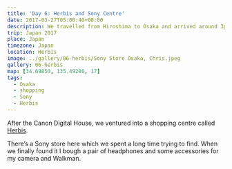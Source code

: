 ```yaml
---
title: 'Day 6: Herbis and Sony Centre'
date: 2017-03-27T05:00:40+00:00
description: We travelled from Hiroshima to Osaka and arrived around 3pm. We checked into the Ritz Carlton and spent the afternoon exploring the area.
trip: Japan 2017
place: Japan
timezone: Japan
location: Herbis
image: ../gallery/06-herbis/Sony Store Osaka, Chris.jpeg
gallery: 06-herbis
map: [34.69850, 135.49280, 17]
tags:
  - Osaka
  - shopping
  - Sony
  - Herbis
---
```


After the Canon Digital House, we ventured into a shopping centre called [Herbis](https://www.herbis.jp/).

There’s a Sony store here which we spent a long time trying to find. When we finally found it I bough a pair of headphones and some accessories for my camera and Walkman.
